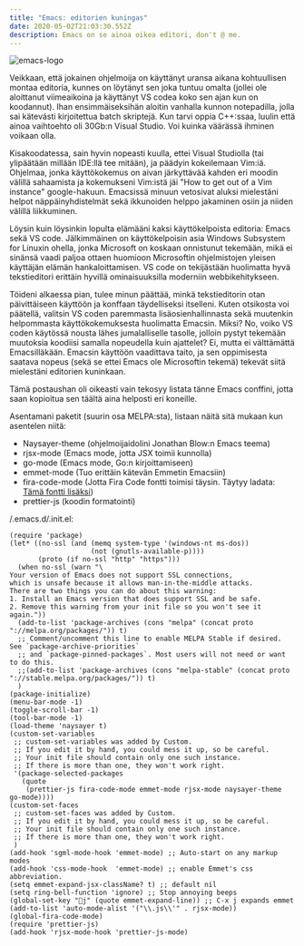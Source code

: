 ```yaml
---
title: "Emacs: editorien kuningas"
date: 2020-05-02T21:03:30.552Z
description: Emacs on se ainoa oikea editori, don't @ me.
---
```

![emacs-logo](/img/emacs.png)

Veikkaan, että jokainen ohjelmoija on käyttänyt uransa aikana kohtuullisen montaa editoria, kunnes on löytänyt sen joka tuntuu omalta (jollei ole aloittanut viimeaikoina ja käyttänyt VS codea koko sen ajan kun on koodannut). Ihan ensimmäiseksihän aloitin vanhalla kunnon notepadilla, jolla sai kätevästi kirjoitettua batch skriptejä. Kun tarvi oppia C++:ssaa, luulin että ainoa vaihtoehto oli 30Gb:n Visual Studio. Voi kuinka väärässä ihminen voikaan olla. 

Kisakoodatessa, sain hyvin nopeasti kuulla, ettei Visual Studiolla (tai ylipäätään millään IDE:llä tee mitään), ja päädyin kokeilemaan Vim:iä. Ohjelmaa, jonka käyttökokemus on aivan järkyttävää kahden eri moodin välillä sahaamista ja kokemukseni Vim:istä jäi "How to get out of a Vim instance" google-hakuun. Emacsissä minuun vetosivat aluksi mielestäni helpot näppäinyhdistelmät sekä ikkunoiden helppo jakaminen osiin ja niiden välillä liikkuminen.

Löysin kuin löysinkin lopulta elämääni kaksi käyttökelpoista editoria: Emacs sekä VS code. Jälkimmäinen on käyttökelpoisin asia Windows Subsystem for Linuxin ohella, jonka Microsoft on koskaan onnistunut tekemään, mikä ei sinänsä vaadi paljoa ottaen huomioon Microsoftin ohjelmistojen yleisen käyttäjän elämän hankaloittamisen. VS code on tekijästään huolimatta hyvä tekstieditori erittäin hyvillä ominaisuuksilla moderniin webbikehitykseen.

Töideni alkaessa pian, tulee minun päättää, minkä tekstieditorin otan päivittäiseen käyttöön ja konffaan täydelliseksi itselleni. Kuten otsikosta voi päätellä, valitsin VS coden paremmasta lisäosienhallinnasta sekä muutenkin helpommasta käyttökokemuksesta huolimatta Emacsin. Miksi? No, voiko VS coden käytössä nousta lähes jumalalliselle tasolle, jolloin pystyt tekemään muutoksia koodiisi samalla nopeudella kuin ajattelet? Ei, mutta ei välttämättä Emacsilläkään. Emacsin käyttöön vaadittava taito, ja sen oppimisesta saatava nopeus (sekä se ettei Emacs ole Microsoftin tekemä) tekevät siitä mielestäni editorien kuninkaan.

Tämä postaushan oli oikeasti vain tekosyy listata tänne Emacs conffini, jotta saan kopioitua sen täältä aina helposti eri koneille.

Asentamani paketit (suurin osa MELPA:sta), listaan näitä sitä mukaan kun asentelen niitä:

* Naysayer-theme (ohjelmoijaidolini Jonathan Blow:n Emacs teema)
* rjsx-mode (Emacs mode, jotta JSX toimii kunnolla)
* go-mode (Emacs mode, Go:n kirjoittamiseen)
* emmet-mode (Tuo erittäin kätevän Emmetin Emacsiin)
* fira-code-mode (Jotta Fira Code fontti toimisi täysin. Täytyy ladata: [Tämä fontti lisäksi](https://github.com/tonsky/FiraCode/files/412440/FiraCode-Regular-Symbol.zip))
* prettier-js (koodin formatointi)

/.emacs.d/.init.el:

```
(require 'package)
(let* ((no-ssl (and (memq system-type '(windows-nt ms-dos))
                    (not (gnutls-available-p))))
       (proto (if no-ssl "http" "https")))
  (when no-ssl (warn "\
Your version of Emacs does not support SSL connections,
which is unsafe because it allows man-in-the-middle attacks.
There are two things you can do about this warning:
1. Install an Emacs version that does support SSL and be safe.
2. Remove this warning from your init file so you won't see it again."))
  (add-to-list 'package-archives (cons "melpa" (concat proto "://melpa.org/packages/")) t)
  ;; Comment/uncomment this line to enable MELPA Stable if desired.  See `package-archive-priorities`
  ;; and `package-pinned-packages`. Most users will not need or want to do this.
  ;;(add-to-list 'package-archives (cons "melpa-stable" (concat proto "://stable.melpa.org/packages/")) t)
  )
(package-initialize)
(menu-bar-mode -1)
(toggle-scroll-bar -1)
(tool-bar-mode -1) 
(load-theme 'naysayer t)
(custom-set-variables
 ;; custom-set-variables was added by Custom.
 ;; If you edit it by hand, you could mess it up, so be careful.
 ;; Your init file should contain only one such instance.
 ;; If there is more than one, they won't work right.
 '(package-selected-packages
   (quote
    (prettier-js fira-code-mode emmet-mode rjsx-mode naysayer-theme go-mode))))
(custom-set-faces
 ;; custom-set-faces was added by Custom.
 ;; If you edit it by hand, you could mess it up, so be careful.
 ;; Your init file should contain only one such instance.
 ;; If there is more than one, they won't work right.
 )
(add-hook 'sgml-mode-hook 'emmet-mode) ;; Auto-start on any markup modes
(add-hook 'css-mode-hook  'emmet-mode) ;; enable Emmet's css abbreviation.
(setq emmet-expand-jsx-className? t) ;; default nil
(setq ring-bell-function 'ignore) ;; Stop annoying beeps
(global-set-key "j" (quote emmet-expand-line)) ;; C-x j expands emmet
(add-to-list 'auto-mode-alist '("\\.js\\'" . rjsx-mode))
(global-fira-code-mode)
(require 'prettier-js)
(add-hook 'rjsx-mode-hook 'prettier-js-mode)
```